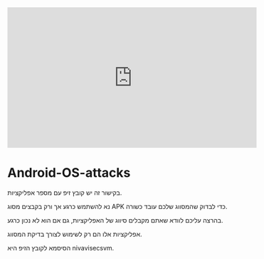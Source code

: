 <iframe width="560" height="315" src="https://www.youtube.com/embed/7B3aMnnTjgE" title="YouTube video player" frameborder="0" allow="accelerometer; autoplay; clipboard-write; encrypted-media; gyroscope; picture-in-picture" allowfullscreen></iframe>




# Android-OS-attacks

בקישור זה יש קובץ זיפ עם מספר אפליקציות.

נא להשתמש כרגע אך ורק בקבצים מסוג APK כדי לבדוק שהמסווג שלכם עובד כשורה.

בהרצה עליכם לוודא שאתם מקבלים סיווג של האפליקציות, גם אם הוא לא נכון כרגע.

אפליקציות אלו הם רק לשימוש לצורך בדיקת המסווג.

הסיסמא לקובץ הזיפ היא nivavisecsvm.

